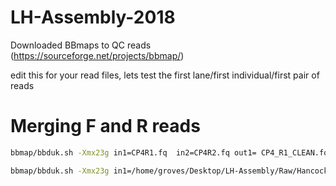 # LH-Assembly-2018

Downloaded BBmaps to QC reads (https://sourceforge.net/projects/bbmap/)

edit this for your read files, lets test the first lane/first individual/first pair of reads

# Merging F and R reads

```bash
bbmap/bbduk.sh -Xmx23g in1=CP4R1.fq  in2=CP4R2.fq out1= CP4_R1_CLEAN.fq out2= CP4_R2_CLEAN.fq minlen= 25 qtrim= rl trimq= 6 ktrim=r k= 23 mink= 11 hdist= 1 tpe tbo 
```

```bash
bbmap/bbduk.sh -Xmx23g in1=/home/groves/Desktop/LH-Assembly/Raw/Hancock-1-Neg_S2_L001_R1_001.fastq.gz in2=/home/groves/Desktop/LH-Assembly/Raw/Hancock-1-Neg_S2_L001_R2_001.fastq.gz out1=/home/groves/Desktop/LH-Assembly/cleaned/hc-1-Neg_S2_L001_R1_001_clean.fq out2=home/groves/Desktop/LH-Assembly/cleaned/hc-1-Neg_S2_L001_R2_001_clean.fq  minlen= 25 qtrim= rl trimq= 6 ktrim=r k= 23 mink= 11 hdist= 1 tpe tbo
```
